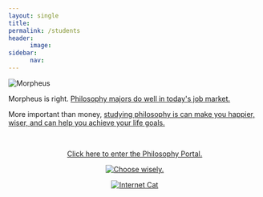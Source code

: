 ```yaml
---
layout: single
title: 
permalink: /students
header:
      image: 
sidebar: 
      nav: 
--- 
```


![Morpheus](http://www.keithbuhler.com/images/morpheushd.jpg)

Morpheus is right. <a target="_blank" href="http://fivethirtyeight.com/features/philosophers-dont-get-much-respect-but-their-earnings-dont-suck/"> Philosophy majors do well in today's job market. </a>

More important than money, [studying philosophy is can make you happier, wiser, and can help you achieve your life goals.](http://www.keithbuhler.com/philosophy-3-major)

<br>

<center>

<a target="_blank" href="http://www.keithbuhler.com/philosophy"> Click here to enter the Philosophy Portal.</a>

<a target="_blank" href="/philosophyportal-splash">  <img src="https://media.giphy.com/media/XG1TkmiJVuyJi/giphy.gif" alt="Choose wisely."></a>

<a target="_blank" href="http://icanhas.cheezburger.com/lolcats">  <img src="http://vignette1.wikia.nocookie.net/matrix/images/7/7d/Deja_Vu.jpg/revision/latest?cb=20130119093414" alt="Internet Cat"></a>



</center>
